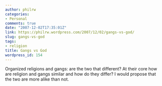 ```yaml
---
author: philrw
categories:
- Personal
comments: true
date: "2007-12-02T17:35:01Z"
link: https://philrw.wordpress.com/2007/12/02/gangs-vs-god/
slug: gangs-vs-god
tags:
- religion
title: Gangs vs God
wordpress_id: 154
---
```


Organized religions and gangs: are the two that different? At their core how are religion and gangs similar and how do they differ? I would propose that the two are more alike than not.


